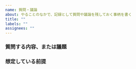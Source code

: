 ```yaml
---
name: 質問・議論
about: やることのなかで、記録として質問や議論を残しておく事柄を書く
title: ""
labels: ""
assignees: ""
---
```


### 質問する内容、または議題

### 想定している前提
